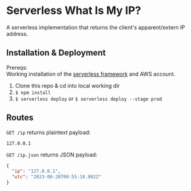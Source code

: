 # Serverless What Is My IP?

A serverless implementation that returns the client's apparent/extern IP address.

## Installation & Deployment

Prereqs:  
Working installation of the [serverless framework](https://www.serverless.com/framework/docs/getting-started) and AWS account.

1. Clone this repo & cd into local working dir
2. `$ npm install`
3. `$ serverless deploy` _or_ `$ serverless deploy --stage prod`

## Routes

`GET /ip` returns plaintext payload:  

```
127.0.0.1
```

`GET /ip.json` returns JSON payload:  

```json
{
  "ip": "127.0.0.1",
  "utc": "2023-08-20T00:55:18.862Z"
}
```
